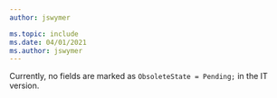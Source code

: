 ```yaml
---
author: jswymer

ms.topic: include
ms.date: 04/01/2021
ms.author: jswymer
---
```

Currently, no fields are marked as `ObsoleteState = Pending;` in the IT version.

